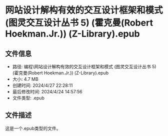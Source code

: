 ﻿# 网站设计解构有效的交互设计框架和模式 (图灵交互设计丛书 5) (霍克曼(Robert Hoekman.Jr.)) (Z-Library).epub

## 文件信息
- 路径: 编程\网站设计解构有效的交互设计框架和模式 (图灵交互设计丛书 5) (霍克曼(Robert Hoekman.Jr.)) (Z-Library).epub
- 大小: 4.7 MB
- 创建时间: 2024/4/27 22:28:11
- 最后修改时间: 2024/4/24 14:57:56
- 文件类型: .epub

## 文件描述
这是一个.epub类型的文件。

